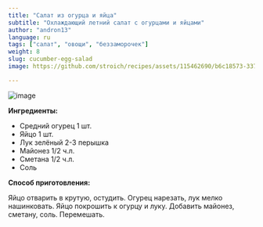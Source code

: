 ```yaml
---
title: "Салат из огурца и яйца"
subtitle: "Охлаждающий летний салат с огурцами и яйцами"
author: "andron13"
language: ru
tags: ["салат", "овощи", "беззаморочек"]
weight: 8
slug: cucumber-egg-salad
image: https://github.com/stroich/recipes/assets/115462690/b6c18573-3375-4506-85f7-743e2ab0c405

---
```


![image](https://github.com/stroich/recipes/assets/115462690/b6c18573-3375-4506-85f7-743e2ab0c405)

**Ингредиенты:**

* Средний огурец 1 шт.
* Яйцо 1 шт.
* Лук зелёный 2-3 перышка
* Майонез 1/2 ч.л.
* Сметана 1/2 ч.л.
* Соль


**Способ приготовления:**

Яйцо отварить в крутую, остудить.
Огурец нарезать, лук мелко нашинковать. 
Яйцо покрошить к огурцу и луку. 
Добавить майонез, сметану, соль. 
Перемешать.
